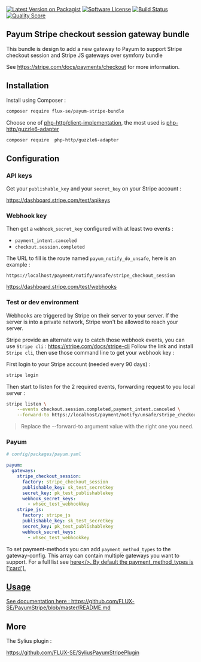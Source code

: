 [![Latest Version on Packagist][ico-version]][link-packagist]
[![Software License][ico-license]](LICENSE)
[![Build Status][ico-github-actions]][link-github-actions]
[![Quality Score][ico-code-quality]][link-code-quality]

## Payum Stripe checkout session gateway bundle

This bundle is design to add a new gateway to Payum to support Stripe checkout session and Stripe JS gateways over symfony bundle

See https://stripe.com/docs/payments/checkout for more information.

## Installation

Install using Composer :

```bash
composer require flux-se/payum-stripe-bundle
```

Choose one of [php-http/client-implementation](https://packagist.org/providers/php-http/client-implementation),
the most used is [php-http/guzzle6-adapter](https://packagist.org/packages/php-http/guzzle6-adapter)

```bash
composer require  php-http/guzzle6-adapter
```

## Configuration

### API keys

Get your `publishable_key` and your `secret_key` on your Stripe account :

https://dashboard.stripe.com/test/apikeys

### Webhook key
Then get a `webhook_secret_key` configured with at least two events :
 
 - `payment_intent.canceled`
 - `checkout.session.completed`

The URL to fill is the route named `payum_notify_do_unsafe`, here is an example :

```
https://localhost/payment/notify/unsafe/stripe_checkout_session
```

https://dashboard.stripe.com/test/webhooks

### Test or dev environment

Webhooks are triggered by Stripe on their server to your server.
If the server is into a private network, Stripe won't be allowed to reach your server.

Stripe provide an alternate way to catch those webhook events, you can use
`Stripe cli` : https://stripe.com/docs/stripe-cli
Follow the link and install `Stripe cli`, then use those command line to get
your webhook key :

First login to your Stripe account (needed every 90 days) :

```bash
stripe login
```

Then start to listen for the 2 required events, forwarding request to you local server :

```bash
stripe listen \
    --events checkout.session.completed,payment_intent.canceled \
    --forward-to https://localhost/payment/notify/unsafe/stripe_checkout_session
```

> Replace the --forward-to argument value with the right one you need.

### Payum

```yaml
# config/packages/payum.yaml

payum:
  gateways:
    stripe_checkout_session:
      factory: stripe_checkout_session
      publishable_key: sk_test_secretkey
      secret_key: pk_test_publishablekey
      webhook_secret_keys:
        - whsec_test_webhookkey
    stripe_js:
      factory: stripe_js
      publishable_key: sk_test_secretkey
      secret_key: pk_test_publishablekey
      webhook_secret_keys:
        - whsec_test_webhookkey
```

To set payment-methods you can add ``payment_method_types`` to the gateway-config. This array can contain multiple gateways you want to support. For a full list see <a href="https://stripe.com/docs/api/payment_methods/object">here</>. By default the payment_method_types is ['card'].

## Usage

See documentation here :
https://github.com/FLUX-SE/PayumStripe/blob/master/README.md 

## More

The Sylius plugin :

https://github.com/FLUX-SE/SyliusPayumStripePlugin

[ico-version]: https://img.shields.io/packagist/v/FLUX-SE/payum-stripe-bundle.svg?style=flat-square
[ico-license]: https://img.shields.io/badge/license-MIT-brightgreen.svg?style=flat-square
[ico-github-actions]: https://github.com/FLUX-SE/PayumStripeBundle/workflows/Build/badge.svg
[ico-code-quality]: https://img.shields.io/scrutinizer/g/FLUX-SE/PayumStripeBundle.svg?style=flat-square

[link-packagist]: https://packagist.org/packages/flux-se/payum-stripe-bundle
[link-github-actions]: https://github.com/FLUX-SE/PayumStripeBundle/actions?query=workflow%3A"Build"
[link-scrutinizer]: https://scrutinizer-ci.com/g/FLUX-SE/PayumStripeBundle/code-structure
[link-code-quality]: https://scrutinizer-ci.com/g/FLUX-SE/PayumStripeBundle
